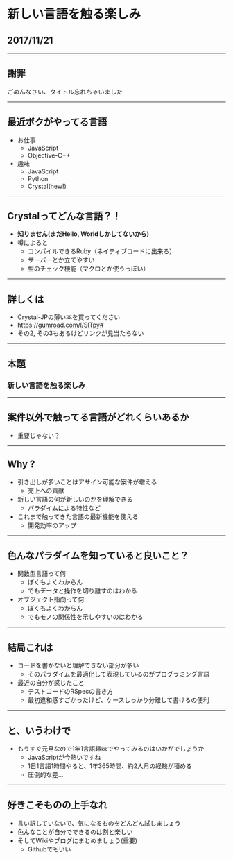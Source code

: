 # 新しい言語を触る楽しみ
## 2017/11/21 

---

## 謝罪
ごめんなさい、タイトル忘れちゃいました

---

## 最近ボクがやってる言語
- お仕事
    - JavaScript
    - Objective-C++
- 趣味
    - JavaScript
    - Python
    - Crystal(new!)

---

## Crystalってどんな言語？！
- **知りません(まだHello, Worldしかしてないから)**
- 噂によると
    - コンパイルできるRuby（ネイティブコードに出来る）
    - サーバーとか立てやすい
    - 型のチェック機能（マクロとか使うっぽい）

---

## 詳しくは
- Crystal-JPの薄い本を買ってください
- https://gumroad.com/l/SlTpy#
- その2, その3もあるけどリンクが見当たらない

---

## 本題
### 新しい言語を触る楽しみ

---

## 案件以外で触ってる言語がどれくらいあるか
- 重要じゃない？

---

## Why ?
- 引き出しが多いことはアサイン可能な案件が増える
    - 売上への貢献
- 新しい言語の何が新しいのかを理解できる
    - パラダイムによる特性など
- これまで触ってきた言語の最新機能を使える
    - 開発効率のアップ

---

## 色んなパラダイムを知っていると良いこと？
- 関数型言語って何
    - ぼくもよくわからん
    - でもデータと操作を切り離すのはわかる
- オブジェクト指向って何
    - ぼくもよくわからん
    - でもモノの関係性を示しやすいのはわかる

---

## 結局これは
- コードを書かないと理解できない部分が多い
    - そのパラダイムを最適化して表現しているのがプログラミング言語
- 最近の自分が感じたこと
    - テストコードのRSpecの書き方
    - 最初違和感すごかったけど、ケースしっかり分離して書けるの便利

---

## と、いうわけで
- もうすぐ元旦なので1年1言語趣味でやってみるのはいかがでしょうか
    - JavaScriptが今熱いですね
    - 1日1言語1時間やると、1年365時間、約2人月の経験が積める
    - 圧倒的な差…

---

## 好きこそものの上手なれ
- 言い訳していないで、気になるものをどんどん試しましょう
- 色んなことが自分でできるのは割と楽しい
- そしてWikiやブログにまとめましょう(重要)
    - Githubでもいい
